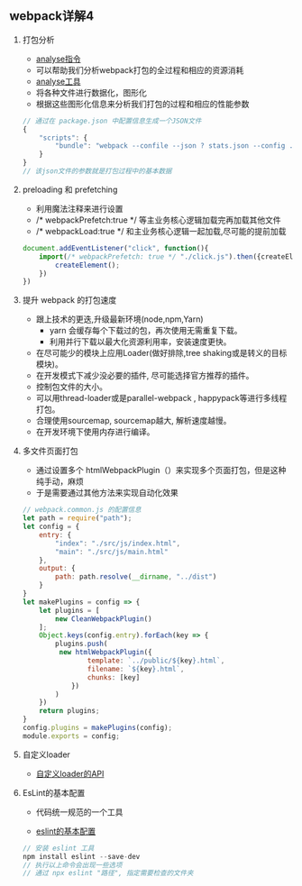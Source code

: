 ## webpack详解4

1. 打包分析

   * [analyse指令](https://github.com/webpack/analyse)
   * 可以帮助我们分析webpack打包的全过程和相应的资源消耗
   * [analyse工具](http://webpack.github.io/analyse/)
   * 将各种文件进行数据化，图形化
   * 根据这些图形化信息来分析我们打包的过程和相应的性能参数

   ```js
   // 通过在 package.json 中配置信息生成一个JSON文件
   {
       "scripts": {
           "bundle": "webpack --confile --json ? stats.json --config ./webpack.config.js"
       }
   }
   // 该json文件的参数就是打包过程中的基本数据
   ```

2. preloading 和 prefetching

   * 利用魔法注释来进行设置
   * /* webpackPrefetch:true */ 等主业务核心逻辑加载完再加载其他文件
   * /* webpackLoad:true */ 和主业务核心逻辑一起加载,尽可能的提前加载

   ```js
   document.addEventListener("click", function(){
       import(/* webpackPrefetch: true */ "./click.js").then({createElement} => {
           createElement();
       })
   })
   ```

3. 提升 webpack 的打包速度

   * 跟上技术的更迭,升级最新环境(node,npm,Yarn)
     * yarn 会缓存每个下载过的包，再次使用无需重复下载。
     * 利用并行下载以最大化资源利用率，安装速度更快。
   * 在尽可能少的模块上应用Loader(做好排除,tree shaking或是转义的目标模块)。
   * 在开发模式下减少没必要的插件, 尽可能选择官方推荐的插件。
   * 控制包文件的大小。
   * 可以用thread-loader或是parallel-webpack , happypack等进行多线程打包。
   * 合理使用sourcemap, sourcemap越大, 解析速度越慢。
   * 在开发环境下使用内存进行编译。

4. 多文件页面打包

   * 通过设置多个 htmlWebpackPlugin（）来实现多个页面打包，但是这种纯手动，麻烦
   * 于是需要通过其他方法来实现自动化效果

   ```js
   // webpack.common.js 的配置信息
   let path = require("path");
   let config = {
       entry: {
           "index": "./src/js/index.html",
           "main": "./src/js/main.html"
       },
       output: {
           path: path.resolve(__dirname, "../dist")
       }
   }
   let makePlugins = config => {
       let plugins = [
           new CleanWebpackPlugin()
       ];
       Object.keys(config.entry).forEach(key => {
           plugins.push(
           	new htmlWebpackPlugin({
                   template: `../public/${key}.html`,
                   filename: `${key}.html`,
                   chunks: [key]
               })
           )
       })
       return plugins;
   }
   config.plugins = makePlugins(config);
   module.exports = config;
   ```

   

5. 自定义loader

   * [自定义loader的API](https://www.webpackjs.com/api/loaders/)

6. EsLint的基本配置

   * 代码统一规范的一个工具

   * [eslint的基本配置](https://eslint.bootcss.com/docs/user-guide/configuring/)

   ```js
   // 安装 eslint 工具
   npm install eslint --save-dev
   // 执行以上命令会出现一些选项
   // 通过 npx eslint "路径", 指定需要检查的文件夹
   ```

   


